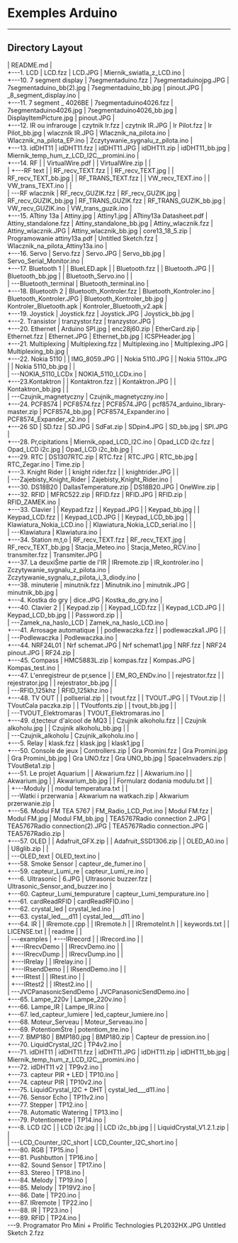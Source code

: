 Exemples Arduino 
=============================

-------------------------
Directory Layout
-------------------------

|   README.md
|   
+---1. LCD
|       LCD.fzz
|       LCD.JPG
|       Miernik_swiatla_z_LCD.ino
|       
+---10. 7 segment display
|       7segmentaduino.fzz
|       7segmentaduinojpg.JPG
|       7segmentaduino_bb(2).jpg
|       7segmentaduino_bb.jpg
|       pinout.JPG
|       _8_segment_display.ino
|       
+---11. 7 segment _ 4026BE
|       7segmentaduino4026.fzz
|       7segmentaduino4026.jpg
|       7segmentaduino4026_bb.jpg
|       DisplayItemPicture.jpg
|       pinout.JPG
|       
+---12. IR ou infrarouge
|       czytnik Ir.fzz
|       czytnik IR.JPG
|       Ir Pilot.fzz
|       Ir Pilot_bb.jpg
|       wlacznik IR.JPG
|       Wlacznik_na_pilota.ino
|       Wlacznik_na_pilota_EP.ino
|       Zczytywanie_sygnalu_z_pilota.ino
|       
+---13. idDHT11
|       idDHT11.fzz
|       idDHT11.JPG
|       idDHT11.zip
|       idDHT11_bb.jpg
|       Miernik_temp_hum_z_LCD_I2C__promini.ino
|       
+---14. RF
|   |   VirtualWire.pdf
|   |   VirtualWire.zip
|   |   
|   +---RF text
|   |       RF_recv_TEXT.fzz
|   |       RF_recv_TEXT.jpg
|   |       RF_recv_TEXT_bb.jpg
|   |       RF_TRANS_TEXT.fzz
|   |       VW_recv_TEXT.ino
|   |       VW_trans_TEXT.ino
|   |       
|   \---RF wlacznik
|           RF_recv_GUZIK.fzz
|           RF_recv_GUZIK.jpg
|           RF_recv_GUZIK_bb.jpg
|           RF_TRANS_GUZIK.fzz
|           RF_TRANS_GUZIK_bb.jpg
|           VW_recv_GUZIK.ino
|           VW_trans_guzik.ino
|           
+---15. ATtiny 13a
|       Attiny.jpg
|       Attiny1.jpg
|       ATtiny13a Datasheet.pdf
|       Attiny_standalone.fzz
|       Attiny_standalone_bb.jpg
|       Attiny_wlacznik.fzz
|       Attiny_wlacznik.JPG
|       Attiny_wlacznik_bb.jpg
|       core13_18_5.zip
|       Programowanie attiny13a.pdf
|       Untitled Sketch.fzz
|       Wlacznik_na_pilota_Attiny13a.ino
|       
+---16. Servo
|       Servo.fzz
|       Servo.JPG
|       Servo_bb.jpg
|       Servo_Serial_Monitor.ino
|       
+---17. Bluetooth 1
|   |   BlueLED.apk
|   |   Bluetooth.fzz
|   |   Bluetooth.JPG
|   |   Bluetooth_bb.jpg
|   |   Bluetooth_Servo.ino
|   |   
|   \---Bluetooth_terminal
|           Bluetooth_terminal.ino
|           
+---18. Bluetooth 2
|       Bluetooth_Kontroler.fzz
|       Bluetooth_Kontroler.ino
|       Bluetooth_Kontroler.JPG
|       Bluetooth_Kontroler_bb.jpg
|       Kontroler_Bluetooth.apk
|       Kontroler_Bluetooth_v2.apk
|       
+---19. Joystick
|       Joystick.fzz
|       Joystick.JPG
|       Joystick_bb.jpg
|       
+---2. Transistor
|       tranzystor.fzz
|       tranzystor.JPG
|       
+---20. Ethernet
|       Arduino SPI.jpg
|       enc28j60.zip
|       EtherCard.zip
|       Ethernet.fzz
|       Ethernet.JPG
|       Ethernet_bb.jpg
|       ICSPHeader.jpg
|       
+---21. Multiplexing
|       Multiplexing.fzz
|       Multiplexing.ino
|       Multiplexing.JPG
|       Multiplexing_bb.jpg
|       
+---22. Nokia 5110
|   |   IMG_8059.JPG
|   |   Nokia 5110.JPG
|   |   Nokia 5110x.JPG
|   |   Nokia 5110_bb.jpg
|   |   
|   \---NOKIA_5110_LCDx
|           NOKIA_5110_LCDx.ino
|           
+---23.Kontaktron
|   |   Kontaktron.fzz
|   |   Kontaktron.JPG
|   |   Kontaktron_bb.jpg
|   |   
|   \---Czujnik_magnetyczny
|           Czujnik_magnetyczny.ino
|           
+---24. PCF8574
|       PCF8574.fzz
|       PCF8574.JPG
|       pcf8574_arduino_library-master.zip
|       PCF8574_bb.jpg
|       PCF8574_Expander.ino
|       PCF8574_Expander_x2.ino
|       
+---26 SD
|       SD.fzz
|       SD.JPG
|       SdFat.zip
|       SDpin4.JPG
|       SD_bb.jpg
|       SPI.JPG
|       
+---28. Pr‚cipitations
|       Miernik_opad_LCD_I2C.ino
|       Opad_LCD i2c.fzz
|       Opad_LCD i2c.jpg
|       Opad_LCD i2c_bb.jpg
|       
+---29. RTC
|       DS1307RTC.zip
|       RTC.fzz
|       RTC.JPG
|       RTC_bb.jpg
|       RTC_Zegar.ino
|       Time.zip
|       
+---3. Knight Rider
|   |   knight rider.fzz
|   |   knightrider.JPG
|   |   
|   \---Zajebisty_Knight_Rider
|           Zajebisty_Knight_Rider.ino
|           
+---30. DS18B20
|       DallasTemperature.zip
|       DS18B20.JPG
|       OneWire.zip
|       
+---32. RFID
|       MFRC522.zip
|       RFID.fzz
|       RFID.JPG
|       RFID.zip
|       RFID_ZAMEK.ino
|       
+---33. Clavier
|   |   Keypad.fzz
|   |   Keypad.JPG
|   |   Keypad_bb.jpg
|   |   Keypad_LCD.fzz
|   |   Keypad_LCD.JPG
|   |   Keypad_LCD_bb.jpg
|   |   Klawiatura_Nokia_LCD.ino
|   |   Klawiatura_Nokia_LCD_serial.ino
|   |   
|   \---Klawiatura
|           Klawiatura.ino
|           
+---34. Station m‚t‚o
|       RF_recv_TEXT.fzz
|       RF_recv_TEXT.jpg
|       RF_recv_TEXT_bb.jpg
|       Stacja_Meteo.ino
|       Stacja_Meteo_RCV.ino
|       transmiter.fzz
|       Transmiter.JPG
|       
+---37. La deuxiŠme partie de l'IR
|       IRremote.zip
|       IR_kontroler.ino
|       Zczytywanie_sygnalu_z_pilota.ino
|       Zczytywanie_sygnalu_z_pilota_i_3_diody.ino
|       
+---38. minuterie
|       minutnik.fzz
|       Minutnik.ino
|       minutnik.JPG
|       minutnik_bb.jpg
|       
+---4. Kostka do gry
|       dice.JPG
|       Kostka_do_gry.ino
|       
+---40. Clavier 2
|   |   Keypad.zip
|   |   Keypad_LCD.fzz
|   |   Keypad_LCD.JPG
|   |   Keypad_LCD_bb.jpg
|   |   Password.zip
|   |   
|   \---Zamek_na_haslo_LCD
|           Zamek_na_haslo_LCD.ino
|           
+---41. Arrosage automatique
|   |   podlewaczka.fzz
|   |   podlewaczka1.JPG
|   |   
|   \---Podlewaczka
|           Podlewaczka.ino
|           
+---44. NRF24L01
|       Nrf schemat.JPG
|       Nrf schemat1.jpg
|       NRF.fzz
|       NRF24 pinout.JPG
|       RF24.zip
|       
+---45. Compass
|       HMC5883L.zip
|       kompas.fzz
|       Kompas.JPG
|       Kompas_test.ino
|       
+---47. L'enregistreur de pr‚sence
|   |   EM_RO_ENDv.ino
|   |   rejestrator.fzz
|   |   rejestrator.jpg
|   |   rejestrator_bb.jpg
|   |   
|   \---RFID_125khz
|           RFID_125khz.ino
|           
+---48. TV OUT
|   |   pollserial.zip
|   |   tvout.fzz
|   |   TVOUT.JPG
|   |   TVout.zip
|   |   TVoutCala paczka.zip
|   |   TVoutfonts.zip
|   |   tvout_bb.jpg
|   |   
|   \---TVOUT_Elektromaras
|           TVOUT_Elektromaras.ino
|           
+---49. d‚tecteur d'alcool de MQ3
|   |   Czujnik alkoholu.fzz
|   |   Czujnik alkoholu.jpg
|   |   Czujnik alkoholu_bb.jpg
|   |   
|   \---Czujnik_alkoholu
|           Czujnik_alkoholu.ino
|           
+---5. Relay
|       klask.fzz
|       klask.jpg
|       klask1.jpg
|       
+---50. Console de jeux
|       Controllers.zip
|       Gra Promini.fzz
|       Gra Promini.jpg
|       Gra Promini_bb.jpg
|       Gra UNO.fzz
|       Gra UNO_bb.jpg
|       SpaceInvaders.zip
|       TVoutBeta1.zip
|       
+---51. Le projet Aquarium
|   |   Akwarium.fzz
|   |   Akwarium.ino
|   |   Akwarium.jpg
|   |   Akwarium_bb.jpg
|   |   Formularz dodania modulu.txt
|   |   
|   +---Moduly
|   |       modul temperatura.txt
|   |       
|   \---Watki i przerwania
|           Akwarium na watkach.zip
|           Akwarium przerwanie.zip
|           
+---56. Modul FM TEA 5767
|       FM_Radio_LCD_Pot.ino
|       Modul FM.fzz
|       Modul FM.jpg
|       Modul FM_bb.jpg
|       TEA5767Radio connection 2.JPG
|       TEA5767Radio connection(2).JPG
|       TEA5767Radio connection.JPG
|       TEA5767Radio.zip
|       
+---57. OLED
|   |   Adafruit_GFX.zip
|   |   Adafruit_SSD1306.zip
|   |   OLED_A0.ino
|   |   U8glib.zip
|   |   
|   \---OLED_text
|           OLED_text.ino
|           
+---58. Smoke Sensor
|       capteur_de_fumer.ino
|       
+---59. capteur_Lumi_re
|       capteur_Lumi_re.ino
|       
+---6. Ultrasonic
|       6.JPG
|       Ultrasonic buzzer.fzz
|       Ultrasonic_Sensor_and_buzzer.ino
|       
+---60. Capteur_Lumi_tempurature
|       capteur_Lumi_tempurature.ino
|       
+---61. cardReadRFID
|       cardReadRFID.ino
|       
+---62. crystal_led
|       crystal_led.ino
|       
+---63. cystal_led___d11
|       cystal_led___d11.ino
|       
+---64. IR
|   |   IRremote.cpp
|   |   IRremote.h
|   |   IRremoteInt.h
|   |   keywords.txt
|   |   LICENSE.txt
|   |   readme
|   |   
|   \---examples
|       +---IRrecord
|       |       IRrecord.ino
|       |       
|       +---IRrecvDemo
|       |       IRrecvDemo.ino
|       |       
|       +---IRrecvDump
|       |       IRrecvDump.ino
|       |       
|       +---IRrelay
|       |       IRrelay.ino
|       |       
|       +---IRsendDemo
|       |       IRsendDemo.ino
|       |       
|       +---IRtest
|       |       IRtest.ino
|       |       
|       +---IRtest2
|       |       IRtest2.ino
|       |       
|       \---JVCPanasonicSendDemo
|               JVCPanasonicSendDemo.ino
|               
+---65. Lampe_220v
|       Lampe_220v.ino
|       
+---66. Lampe_IR
|       Lampe_IR.ino
|       
+---67. led_capteur_lumiere
|       led_capteur_lumiere.ino
|       
+---68. Moteur_Serveau
|       Moteur_Serveau.ino
|       
+---69. PotentiomŠtre
|       potentiom_tre.ino
|       
+---7. BMP180
|       BMP180.jpg
|       BMP180.zip
|       Capteur de pression.ino
|       
+---70. LiquidCrystal_I2C
|       TP4v2.ino
|       
+---71. idDHT11
|       idDHT11.fzz
|       idDHT11.JPG
|       idDHT11.zip
|       idDHT11_bb.jpg
|       Miernik_temp_hum_z_LCD_I2C__promini.ino
|       
+---72. idDHT11 v2
|       TP9v2.ino
|       
+---73. capteur PIR + LED
|       TP10.ino
|       
+---74. capteur PIR
|       TP10v2.ino
|       
+---75. LiquidCrystal_I2C + DHT
|       cystal_led___d11.ino
|       
+---76. Sensor Echo
|       TP11v2.ino
|       
+---77. Stepper
|       TP12.ino
|       
+---78. Automatic Watering
|       TP13.ino
|       
+---79. Potentiometre
|       TP14.ino
|       
+---8. LCD I2C
|   |   LCD i2c.jpg
|   |   LCD i2c_bb.jpg
|   |   LiquidCrystal_V1.2.1.zip
|   |   
|   \---LCD_Counter_I2C_short
|           LCD_Counter_I2C_short.ino
|           
+---80. RGB
|       TP15.ino
|       
+---81. Pushbutton
|       TP16.ino
|       
+---82. Sound Sensor
|       TP17.ino
|       
+---83. Stereo
|       TP18.ino
|       
+---84. Melody
|       TP19.ino
|       
+---85. Melody
|       TP19V2.ino
|       
+---86. Date
|       TP20.ino
|       
+---87. IRremote
|       TP22.ino
|       
+---88. IR
|       TP23.ino
|       
+---89. RFID
|       TP24.ino
|       
\---9. Programator
        Pro Mini +  Prolific Technologies PL2032HX.JPG
        Untitled Sketch 2.fzz
        
